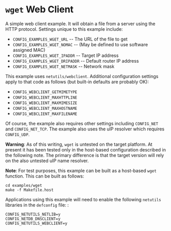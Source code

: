 `wget` Web Client
=================

A simple web client example. It will obtain a file from a server using
the HTTP protocol. Settings unique to this example include:

-   `CONFIG_EXAMPLES_WGET_URL` -- The URL of the file to get
-   `CONFIG_EXAMPLES_WGET_NOMAC` -- (May be defined to use software
    assigned MAC)
-   `CONFIG_EXAMPLES_WGET_IPADDR` -- Target IP address
-   `CONFIG_EXAMPLES_WGET_DRIPADDR` -- Default router IP address
-   `CONFIG_EXAMPLES_WGET_NETMASK` -- Network mask

This example uses `netutils/webclient`. Additional configuration
settings apply to that code as follows (but built-in defaults are
probably OK):

-   `CONFIG_WEBCLIENT_GETMIMETYPE`
-   `CONFIG_WEBCLIENT_MAXHTTPLINE`
-   `CONFIG_WEBCLIENT_MAXMIMESIZE`
-   `CONFIG_WEBCLIENT_MAXHOSTNAME`
-   `CONFIG_WEBCLIENT_MAXFILENAME`

Of course, the example also requires other settings including
`CONFIG_NET` and `CONFIG_NET_TCP`. The example also uses the uIP
resolver which requires `CONFIG_UDP`.

**Warning**: As of this writing, `wget` is untested on the target
platform. At present it has been tested only in the host-based
configuration described in the following note. The primary difference is
that the target version will rely on the also untested uIP name
resolver.

**Note**: For test purposes, this example can be built as a host-based
`wget` function. This can be built as follows:

    cd examples/wget
    make -f Makefile.host

Applications using this example will need to enable the following
`netutils` libraries in the `defconfig` file: :

    CONFIG_NETUTILS_NETLIB=y
    CONFIG_NETDB_DNSCLIENT=y
    CONFIG_NETUTILS_WEBCLIENT=y
